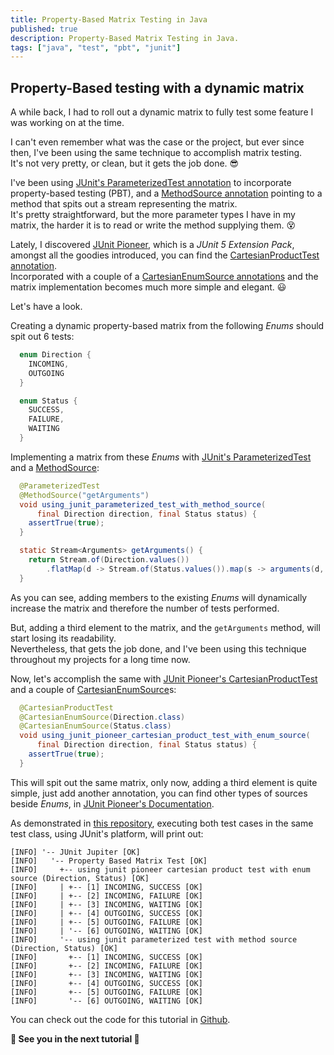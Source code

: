 ```yaml
---
title: Property-Based Matrix Testing in Java
published: true
description: Property-Based Matrix Testing in Java.
tags: ["java", "test", "pbt", "junit"]
---
```


## Property-Based testing with a dynamic matrix

A while back, I had to roll out a dynamic matrix to fully test some feature I was working on at the time.</br>

I can't even remember what was the case or the project, but ever since then, I've been using the same technique to accomplish matrix testing.</br>
It's not very pretty, or clean, but it gets the job done. :sunglasses:</br>

I've been using [JUnit's ParameterizedTest annotation][1] to incorporate property-based testing (PBT), and a [MethodSource annotation][2] pointing to a method that spits out a stream representing the matrix.</br>
It's pretty straightforward, but the more parameter types I have in my matrix, the harder it is to read or write the method supplying them. :dizzy_face:</br>

Lately, I discovered [JUnit Pioneer][3], which is a *JUnit 5 Extension Pack*, amongst all the goodies introduced, you can find the [CartesianProductTest annotation][4].</br>
Incorporated with a couple of a [CartesianEnumSource annotations][5] and the matrix implementation becomes much more simple and elegant. :smiley:</br>

Let's have a look.</br>

Creating a dynamic property-based matrix from the following *Enums* should spit out 6 tests:

```java
  enum Direction {
    INCOMING,
    OUTGOING
  }

  enum Status {
    SUCCESS,
    FAILURE,
    WAITING
  }
```

Implementing a matrix from these *Enums* with [JUnit's ParameterizedTest][1] and a [MethodSource][2]:

```java
  @ParameterizedTest
  @MethodSource("getArguments")
  void using_junit_parameterized_test_with_method_source(
      final Direction direction, final Status status) {
    assertTrue(true);
  }

  static Stream<Arguments> getArguments() {
    return Stream.of(Direction.values())
        .flatMap(d -> Stream.of(Status.values()).map(s -> arguments(d, s)));
  }
```

As you can see, adding members to the existing *Enums* will dynamically increase the matrix and therefore the number of tests performed.</br>

But, adding a third element to the matrix, and the `getArguments` method, will start losing its readability.</br>
Nevertheless, that gets the job done, and I've been using this technique throughout my projects for a long time now.

Now, let's accomplish the same with [JUnit Pioneer's CartesianProductTest][4] and a couple of [CartesianEnumSource][5]s:

```java
  @CartesianProductTest
  @CartesianEnumSource(Direction.class)
  @CartesianEnumSource(Status.class)
  void using_junit_pioneer_cartesian_product_test_with_enum_source(
      final Direction direction, final Status status) {
    assertTrue(true);
  }
```

This will spit out the same matrix, only now, adding a third element is quite simple, just add another annotation, you can find other types of sources beside *Enums*, in [JUnit Pioneer's Documentation][6].</br>

As demonstrated in [this repository][0], executing both test cases in the same test class, using JUnit's platform, will print out:

```text
[INFO] '-- JUnit Jupiter [OK]
[INFO]   '-- Property Based Matrix Test [OK]
[INFO]     +-- using junit pioneer cartesian product test with enum source (Direction, Status) [OK]
[INFO]     | +-- [1] INCOMING, SUCCESS [OK]
[INFO]     | +-- [2] INCOMING, FAILURE [OK]
[INFO]     | +-- [3] INCOMING, WAITING [OK]
[INFO]     | +-- [4] OUTGOING, SUCCESS [OK]
[INFO]     | +-- [5] OUTGOING, FAILURE [OK]
[INFO]     | '-- [6] OUTGOING, WAITING [OK]
[INFO]     '-- using junit parameterized test with method source (Direction, Status) [OK]
[INFO]       +-- [1] INCOMING, SUCCESS [OK]
[INFO]       +-- [2] INCOMING, FAILURE [OK]
[INFO]       +-- [3] INCOMING, WAITING [OK]
[INFO]       +-- [4] OUTGOING, SUCCESS [OK]
[INFO]       +-- [5] OUTGOING, FAILURE [OK]
[INFO]       '-- [6] OUTGOING, WAITING [OK]
```

You can check out the code for this tutorial in [Github][0].

**:wave: See you in the next tutorial :wave:**

[0]: https://github.com/TomerFi/property-based-matrix-testing-tutorial
[1]: https://junit.org/junit5/docs/current/user-guide/#writing-tests-parameterized-tests
[2]: https://junit.org/junit5/docs/current/user-guide/#writing-tests-parameterized-tests-sources-MethodSource
[3]: https://junit-pioneer.org/
[4]: https://junit-pioneer.org/docs/cartesian-product/
[5]: https://junit-pioneer.org/docs/cartesian-product/#cartesianenumsource
[6]: https://junit-pioneer.org/docs/cartesian-product/#annotating-your-test-method
